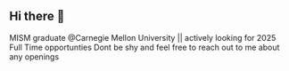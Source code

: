 ## Hi there 👋

MISM graduate @Carnegie Mellon University || actively looking for 2025 Full Time opportunties
Dont be shy and feel free to reach out to me about any openings
